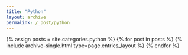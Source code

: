 ```yaml
---
title: "Python"
layout: archive
permalink: /_post/python
---
```


{% assign posts = site.categories.python %}
{% for post in posts %} {% include archive-single.html type=page.entries_layout %} {% endfor %}